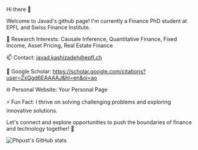 Hi there 👋

Welcome to Javad's github page! I'm currently a Finance PhD student at EPFL and Swiss Finance Institute.  

🔭 Research Interests: Causale Inference, Quantitative Finance, Fixed Income, Asset Pricing, Real Estate Finance 

📫 Contact: javad.kashizadeh@epfl.ch

📖 Google Scholar: https://scholar.google.com/citations?user=ZxQgd6EAAAAJ&hl=en&oi=ao

🌐 Personal Website: Your Personal Page

⚡ Fun Fact: I thrive on solving challenging problems and exploring innovative solutions.

Let's connect and explore opportunities to push the boundaries of finance and technology together! 🚀

![Phpust's GitHub stats](https://github-readme-stats.vercel.app/api?username=phpust&show_icons=true&theme=transparent)
